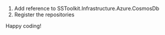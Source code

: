 ﻿1. Add reference to SSToolkit.Infrastructure.Azure.CosmosDb
2. Register the repositories

Happy coding!